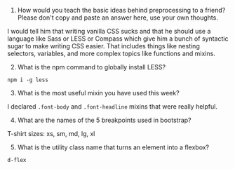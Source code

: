 1. How would you teach the basic ideas behind preprocessing to a friend?  Please don't copy and paste an answer here, use your own thoughts.

I would tell him that writing vanilla CSS sucks and that he should use a language like Sass or LESS or Compass which give him a bunch of syntactic sugar to make writing CSS easier. That includes things like nesting selectors, variables, and more complex topics like functions and mixins.

2. What is the npm command to globally install LESS?

`npm i -g less`

3. What is the most useful mixin you have used this week?

I declared `.font-body` and `.font-headline` mixins that were really helpful.

4. What are the names of the 5 breakpoints used in bootstrap?

T-shirt sizes: xs, sm, md, lg, xl

5. What is the utility class name that turns an element into a flexbox?

`d-flex`